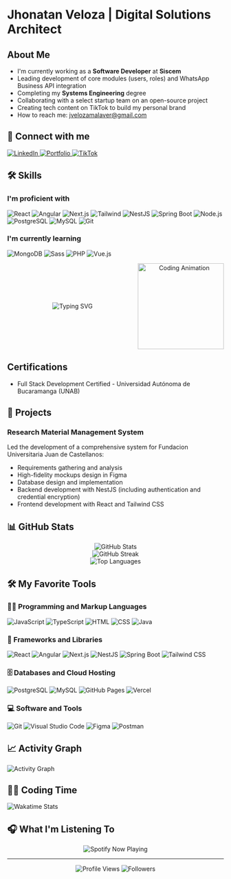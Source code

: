 # Jhonatan Veloza | Digital Solutions Architect

## About Me

- I'm currently working as a **Software Developer** at **Siscem**
- Leading development of core modules (users, roles) and WhatsApp Business API integration
- Completing my **Systems Engineering** degree
- Collaborating with a select startup team on an open-source project
- Creating tech content on TikTok to build my personal brand
- How to reach me: [jvelozamalaver@gmail.com](mailto:jvelozamalaver@gmail.com)

## 🔗 Connect with me

<p align="left">
  <a href="https://www.linkedin.com/in/jhonatanveloza" target="_blank">
    <img src="https://img.shields.io/badge/LinkedIn-0077B5?style=for-the-badge&logo=linkedin&logoColor=white" alt="LinkedIn"/>
  </a>
  <!-- Portfolio link placeholder -->
  <a href="#" target="_blank">
    <img src="https://img.shields.io/badge/Portfolio-FF5722?style=for-the-badge&logo=todoist&logoColor=white" alt="Portfolio"/>
  </a>
  <a href="https://tiktok.com/@iam_jhonatannnnn" target="_blank">
    <img src="https://img.shields.io/badge/TikTok-000000?style=for-the-badge&logo=tiktok&logoColor=white" alt="TikTok"/>
  </a>
</p>

## 🛠️ Skills

<h3>I'm proficient with</h3>
<p align="left">
  <img src="https://img.shields.io/badge/React-20232A?style=for-the-badge&logo=react&logoColor=61DAFB" alt="React"/>
  <img src="https://img.shields.io/badge/Angular-DD0031?style=for-the-badge&logo=angular&logoColor=white" alt="Angular"/>
  <img src="https://img.shields.io/badge/Next.js-000000?style=for-the-badge&logo=next.js&logoColor=white" alt="Next.js"/>
  <img src="https://img.shields.io/badge/Tailwind_CSS-38B2AC?style=for-the-badge&logo=tailwind-css&logoColor=white" alt="Tailwind"/>
  <img src="https://img.shields.io/badge/NestJS-E0234E?style=for-the-badge&logo=nestjs&logoColor=white" alt="NestJS"/>
  <img src="https://img.shields.io/badge/Spring_Boot-6DB33F?style=for-the-badge&logo=spring-boot&logoColor=white" alt="Spring Boot"/>
  <img src="https://img.shields.io/badge/Node.js-339933?style=for-the-badge&logo=nodedotjs&logoColor=white" alt="Node.js"/>
  <img src="https://img.shields.io/badge/PostgreSQL-316192?style=for-the-badge&logo=postgresql&logoColor=white" alt="PostgreSQL"/>
  <img src="https://img.shields.io/badge/MySQL-005C84?style=for-the-badge&logo=mysql&logoColor=white" alt="MySQL"/>
  <img src="https://img.shields.io/badge/GIT-E44C30?style=for-the-badge&logo=git&logoColor=white" alt="Git"/>
</p>

<h3>I'm currently learning</h3>
<p align="left">
  <img src="https://img.shields.io/badge/MongoDB-4EA94B?style=for-the-badge&logo=mongodb&logoColor=white" alt="MongoDB"/>
  <img src="https://img.shields.io/badge/Sass-CC6699?style=for-the-badge&logo=sass&logoColor=white" alt="Sass"/>
  <img src="https://img.shields.io/badge/PHP-777BB4?style=for-the-badge&logo=php&logoColor=white" alt="PHP"/>
  <img src="https://img.shields.io/badge/Vue.js-35495E?style=for-the-badge&logo=vuedotjs&logoColor=4FC08D" alt="Vue.js"/>
</p>

<div align="center" style="display: flex; align-items: center; justify-content: center; flex-wrap: wrap;">
  <div style="flex: 1; min-width: 300px;">
    <img src="https://readme-typing-svg.herokuapp.com?font=DS-Digital&weight=700&size=30&pause=1000&color=00FF00&center=true&vCenter=true&random=false&width=500&height=100&lines=Full+Stack+Developer;Systems+Engineering;Open+Source+Contributor;Building+Digital+Solutions" alt="Typing SVG" />
  </div>
  <div style="flex: 0 0 auto;">
    <img src="https://media4.giphy.com/media/v1.Y2lkPTc5MGI3NjExNndzN3g3Z2FmN3M1Nm1zcGJrNGJvZHRraWZlY21lbjRtbWx4OGo1YiZlcD12MV9pbnRlcm5hbF9naWZfYnlfaWQmY3Q9Zw/7vdlbr6lcVAmGK7lhB/giphy.gif" width="200" alt="Coding Animation" />
  </div>
</div>

## Certifications
- Full Stack Development Certified - Universidad Autónoma de Bucaramanga (UNAB)

## 🚀 Projects

### Research Material Management System
Led the development of a comprehensive system for Fundacion Universitaria Juan de Castellanos:
- Requirements gathering and analysis
- High-fidelity mockups design in Figma
- Database design and implementation
- Backend development with NestJS (including authentication and credential encryption)
- Frontend development with React and Tailwind CSS

<!-- More projects can be added here -->

## 📊 GitHub Stats

<div align="center">
  <img src="https://github-readme-stats.vercel.app/api?username=YOUR_GITHUB_USERNAME&show_icons=true&theme=tokyonight" alt="GitHub Stats" />
</div>

<div align="center">
  <img src="https://github-readme-streak-stats.herokuapp.com/?user=YOUR_GITHUB_USERNAME&theme=tokyonight" alt="GitHub Streak" />
</div>

<div align="center">
  <img src="https://github-readme-stats.vercel.app/api/top-langs/?username=YOUR_GITHUB_USERNAME&layout=compact&theme=tokyonight" alt="Top Languages" />
</div>

## 🛠️ My Favorite Tools

<h3>👨‍💻 Programming and Markup Languages</h3>
<p>
  <img alt="JavaScript" src="https://img.shields.io/badge/JavaScript-F7DF1E.svg?logo=javascript&logoColor=black">
  <img alt="TypeScript" src="https://img.shields.io/badge/TypeScript-007ACC.svg?logo=typescript&logoColor=white">
  <img alt="HTML" src="https://img.shields.io/badge/HTML-E34F26.svg?logo=html5&logoColor=white">
  <img alt="CSS" src="https://img.shields.io/badge/CSS-1572B6.svg?logo=css3&logoColor=white">
  <img alt="Java" src="https://img.shields.io/badge/Java-007396.svg?logo=java&logoColor=white">
</p>

<h3>🧰 Frameworks and Libraries</h3>
<p>
  <img alt="React" src="https://img.shields.io/badge/React-20232a.svg?logo=react&logoColor=%2361DAFB">
  <img alt="Angular" src="https://img.shields.io/badge/Angular-DD0031.svg?logo=angular&logoColor=white">
  <img alt="Next.js" src="https://img.shields.io/badge/Next.js-000000.svg?logo=nextdotjs&logoColor=white">
  <img alt="NestJS" src="https://img.shields.io/badge/NestJS-E0234E.svg?logo=nestjs&logoColor=white">
  <img alt="Spring Boot" src="https://img.shields.io/badge/Spring%20Boot-6DB33F.svg?logo=spring-boot&logoColor=white">
  <img alt="Tailwind CSS" src="https://img.shields.io/badge/Tailwind%20CSS-38B2AC.svg?logo=tailwind-css&logoColor=white">
</p>

<h3>🗄️ Databases and Cloud Hosting</h3>
<p>
  <img alt="PostgreSQL" src="https://img.shields.io/badge/PostgreSQL-316192.svg?logo=postgresql&logoColor=white">
  <img alt="MySQL" src="https://img.shields.io/badge/MySQL-00f.svg?logo=mysql&logoColor=white">
  <img alt="GitHub Pages" src="https://img.shields.io/badge/GitHub%20Pages-327FC7.svg?logo=github&logoColor=white">
  <img alt="Vercel" src="https://img.shields.io/badge/Vercel-000000.svg?logo=vercel&logoColor=white">
</p>

<h3>💻 Software and Tools</h3>
<p>
  <img alt="Git" src="https://img.shields.io/badge/Git-F05033.svg?logo=git&logoColor=white">
  <img alt="Visual Studio Code" src="https://img.shields.io/badge/Visual%20Studio%20Code-0078d7.svg?logo=visual-studio-code&logoColor=white">
  <img alt="Figma" src="https://img.shields.io/badge/Figma-F24E1E.svg?logo=figma&logoColor=white">
  <img alt="Postman" src="https://img.shields.io/badge/Postman-FF6C37?logo=postman&logoColor=white">
</p>

## 📈 Activity Graph
<img alt="Activity Graph" src="https://github-readme-activity-graph.vercel.app/graph?username=YOUR_GITHUB_USERNAME&theme=tokyo-night" />

## 👨‍💻 Coding Time
<img src="https://github-readme-stats.vercel.app/api/wakatime?username=YOUR_WAKATIME_USERNAME&theme=tokyonight" alt="Wakatime Stats" />

## 🎧 What I'm Listening To

<div align="center">
  <img src="https://spotify-github-profile.vercel.app/api/view?uid=YOUR_SPOTIFY_ID&cover_image=true&theme=novatorem" alt="Spotify Now Playing" />
</div>

---

<div align="center">
  <img src="https://komarev.com/ghpvc/?username=YOUR_GITHUB_USERNAME&color=blueviolet" alt="Profile Views" />
  <img src="https://img.shields.io/github/followers/YOUR_GITHUB_USERNAME?label=Followers&style=social" alt="Followers" />
</div>

